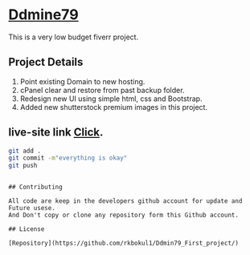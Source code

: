 # [Ddmine79](https://rkbokul1.github.io/Ddmin79_First_project/) 
This is a very low budget fiverr project.

## Project Details
1. Point existing Domain to new hosting.
2. cPanel clear and restore from past backup folder.
3. Redesign new UI using simple html, css and Bootstrap.
4. Added new shutterstock premium images in this project.

## live-site link [Click](https://www.pvp-cambodia.com/).

```bash
git add .
git commit -m"everything is okay"
git push
```


```

## Contributing

All code are keep in the developers github account for update and Future usese.
And Don't copy or clone any repository form this Github account.

## License

[Repository](https://github.com/rkbokul1/Ddmin79_First_project/)